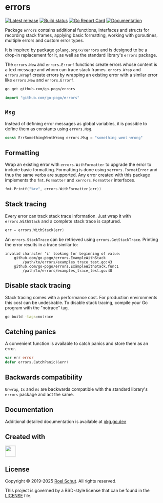 errors
======
[![Latest release][latest-release-img]][latest-release-url]
[![Build status][build-status-img]][build-status-url]
[![Go Report Card][report-img]][report-url]
[![Documentation][doc-img]][doc-url]

[latest-release-img]: https://img.shields.io/github/release/go-pogo/errors.svg?label=latest

[latest-release-url]: https://github.com/go-pogo/errors/releases

[build-status-img]: https://github.com/go-pogo/errors/actions/workflows/test.yml/badge.svg

[build-status-url]: https://github.com/go-pogo/errors/actions/workflows/test.yml

[report-img]: https://goreportcard.com/badge/github.com/go-pogo/errors

[report-url]: https://goreportcard.com/report/github.com/go-pogo/errors

[doc-img]: https://godoc.org/github.com/go-pogo/errors?status.svg

[doc-url]: https://pkg.go.dev/github.com/go-pogo/errors


Package `errors` contains additional functions, interfaces and structs for
recording stack frames, applying basic formatting, working with goroutines,
multiple errors and custom error types.

It is inspired by package `golang.org/x/xerrors` and is designed to be a drop-in
replacement for it, as well as the standard library's `errors` package.

The `errors.New` and `errors.Errorf` functions create errors whose content is a
text message and whom can trace stack frames. `errors.Wrap` and `errors.Wrapf`
create errors by wrapping an existing error with a similar error like
`errors.New` and `errors.Errorf`.

```sh
go get github.com/go-pogo/errors
```

```go
import "github.com/go-pogo/errors"
```

## `Msg`
Instead of defining error messages as global variables, it is possible to define
them as constants using `errors.Msg`.

```go
const ErrSomethingWentWrong errors.Msg = "something went wrong"
```

## Formatting
Wrap an existing error with `errors.WithFormatter` to upgrade the error to
include basic formatting.
Formatting is done using `xerrors.FormatError` and thus the same verbs are
supported. Any error created with this package implements the `fmt.Formatter`
and `xerrors.Formatter` interfaces.

```go
fmt.Printf("%+v", errors.WithFormatter(err))
```

## Stack tracing
Every error can track stack trace information. Just wrap it with
`errors.WithStack` and a complete stack trace is captured.

```go
err = errors.WithStack(err)
```

An `errors.StackTrace` can be retrieved using `errors.GetStackTrace`.
Printing the error results in a trace similar to:

	invalid character 'i' looking for beginning of value:
		github.com/go-pogo/errors.ExampleWithStack
			/path/to/errors/examples_trace_test.go:43
		github.com/go-pogo/errors.ExampleWithStack.func1
			/path/to/errors/examples_trace_test.go:40

## Disable stack tracing
Stack tracing comes with a performance cost. For production environments this
cost can be undesirable. To disable stack tracing, compile your Go program with
the "notrace" tag.

```sh
go build -tags=notrace
```

## Catching panics
A convenient function is available to catch panics and store them as an error.

```go
var err error
defer errors.CatchPanic(&err)
```

## Backwards compatibility
`Unwrap`, `Is` and `As` are backwards compatible with the standard library's 
`errors` package and act the same.

## Documentation
Additional detailed documentation is available at [pkg.go.dev][doc-url]

## Created with
<a href="https://www.jetbrains.com/?from=go-pogo" target="_blank"><img src="https://resources.jetbrains.com/storage/products/company/brand/logos/GoLand_icon.png" width="35" /></a>

## License
Copyright © 2019-2025 [Roel Schut](https://roelschut.nl). All rights reserved.

This project is governed by a BSD-style license that can be found in the [LICENSE](LICENSE) file.
